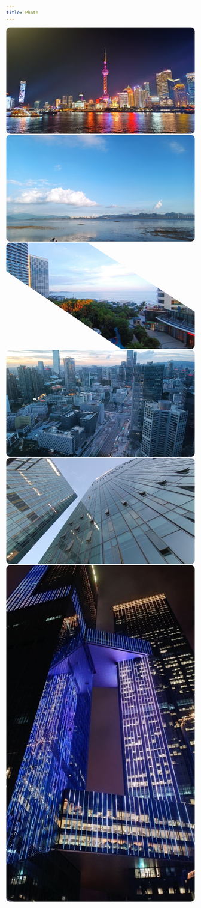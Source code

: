 ```yaml
---
title: Photo
---
```


<MeImg msg="上海 · 外滩｜2022-11-06">
  <img src="https://raw.githubusercontent.com/peterroe/static-img/master/046EAAB9DB9CCA1FD8431AA5DB6B7F0C.jpg">
  <template #icon> 
    <div>
      <div i-icon-park-outline-tower />
      <div i-ph-train-simple />
      <div i-mdi-noodles />
      <div i-carbon-windy-strong />
    </div>
  </template>
</MeImg>

<MeImg msg="惠州 · 双月湾｜2022-08-12">
  <div h="95">
    <img w="9/10" translate-y="6" translate-x="6" src="https://raw.githubusercontent.com/peterroe/static-img/master/E6857759912822F5F89132A2AB68576E.jpg" />
    <img src="https://raw.githubusercontent.com/peterroe/static-img/master/979A934DC246B80DDB6AB7CD818738DA.jpg"
    translate-y="-18/20" translate-x="0" style="clip-path: polygon(0 0, 43% 0, 100% 65%, 100% 100%, 61% 100%, 0 27%);"/>
  </div>
  <template #icon>
    <div>
      <div i-fontisto-hotel-alt />
      <div i-material-symbols-beach-access-outline-rounded />  
      <div i-ri-sailboat-fill />
      <div i-ic-outline-sports-volleyball />
    </div>
  </template>
</MeImg>

<MeImg msg="深圳 · 字节跳动｜2022-06-22">
  <div h="100">
    <img w="2/3" src="https://raw.githubusercontent.com/peterroe/static-img/master/CAD31122E5DED42E4C60CAB2DD719872.jpg" />
    <img w="2/3" translate-x="1/2" translate-y="-1/2" src="https://raw.githubusercontent.com/peterroe/static-img/master/23C3C7A611D87A8FEE00D603E9945A15.jpg" />
    <img w="1/4" translate-x="1/5" translate-y="-4/3" src="https://raw.githubusercontent.com/peterroe/static-img/master/C76F68A46A857EF8476A4E1E17475EC0.jpg" />
  </div>
  <template #icon>
      <div>
      <div i-ph-buildings />
      <div i-game-icons-three-friends />
      <div i-material-symbols-android-camera />
      <div i-ph-wall-light />
    </div>
  </template>
</MeImg>



<style scoped>
img {
  /* box-shadow: 0 0 8px #ddd; */
  margin:0 !important;
  border-radius: 10px;
}
</style>